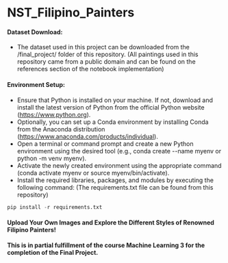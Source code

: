 # NST_Filipino_Painters

#### Dataset Download:

- The dataset used in this project can be downloaded from the /final_project/ folder of this repository. (All paintings used in this repository came from a public domain and can be found on the references section of the notebook implementation)

#### Environment Setup:

- Ensure that Python is installed on your machine. If not, download and install the latest version of Python from the official Python website (https://www.python.org).
- Optionally, you can set up a Conda environment by installing Conda from the Anaconda distribution (https://www.anaconda.com/products/individual).
- Open a terminal or command prompt and create a new Python environment using the desired tool (e.g., conda create --name myenv or python -m venv myenv).
- Activate the newly created environment using the appropriate command (conda activate myenv or source myenv/bin/activate).
- Install the required libraries, packages, and modules by executing the following command: (The requirements.txt file can be found from this repository)

```python
pip install -r requirements.txt
```

#### Upload Your Own Images and Explore the Different Styles of Renowned Filipino Painters!

**This is in partial fulfillment of the course Machine Learning 3 for the completion of the Final Project.**
